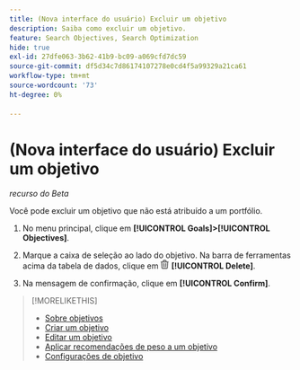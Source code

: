 ```yaml
---
title: (Nova interface do usuário) Excluir um objetivo
description: Saiba como excluir um objetivo.
feature: Search Objectives, Search Optimization
hide: true
exl-id: 27dfe063-3b62-41b9-bc09-a069cfd7dc59
source-git-commit: df5d34c7d86174107278e0cd4f5a99329a21ca61
workflow-type: tm+mt
source-wordcount: '73'
ht-degree: 0%

---
```


# (Nova interface do usuário) Excluir um objetivo

*recurso do Beta*

Você pode excluir um objetivo que não está atribuído a um portfólio.

1. No menu principal, clique em **[!UICONTROL Goals]>[!UICONTROL Objectives]**.

1. Marque a caixa de seleção ao lado do objetivo. Na barra de ferramentas acima da tabela de dados, clique em ![Excluir](/help/search-social-commerce/assets/delete-new.png "Excluir") **[!UICONTROL Delete]**.

1. Na mensagem de confirmação, clique em **[!UICONTROL Confirm]**.

>[!MORELIKETHIS]
>
>* [Sobre objetivos](objective-about.md)
>* [Criar um objetivo](objective-create.md)
>* [Editar um objetivo](objective-edit.md)
>* [Aplicar recomendações de peso a um objetivo](objective-apply-weight-recommendations.md)
>* [Configurações de objetivo](objective-settings.md)
